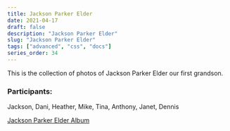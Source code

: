 ```yaml
---
title: Jackson Parker Elder
date: 2021-04-17
draft: false
description: "Jackson Parker Elder"
slug: "Jackson Parker Elder"
tags: ["advanced", "css", "docs"]
series_order: 34
---
```


This is the collection of photos of Jackson Parker Elder our first grandson.

### Participants:
Jackson, Dani, Heather, Mike, Tina, Anthony, Janet, Dennis

[Jackson Parker Elder Album](https://photos.app.goo.gl/GFWQ92sg82WMV3Jx9)
